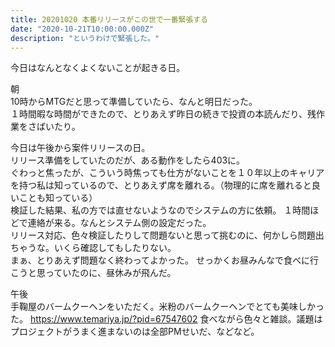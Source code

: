 ```yaml
---
title: 20201020 本番リリースがこの世で一番緊張する
date: "2020-10-21T10:00:00.000Z"
description: "というわけで緊張した。"
---
```

今日はなんとなくよくないことが起きる日。  

朝  
10時からMTGだと思って準備していたら、なんと明日だった。  
１時間暇な時間ができたので、とりあえず昨日の続きで投資の本読んだり、残作業をさばいたり。

今日は午後から案件リリースの日。  
リリース準備をしていたのだが、ある動作をしたら403に。  
ぐわっと焦ったが、こういう時焦っても仕方がないことを１０年以上のキャリアを持つ私は知っているので、とりあえず席を離れる。（物理的に席を離れると良いことも知っている）  
検証した結果、私の方では直せないようなのでシステムの方に依頼。
１時間ほどで連絡が来る。なんとシステム側の設定だった。  
リリース対応、色々検証したりして問題ないと思って挑むのに、何かしら問題出ちゃうな。いくら確認してもしたりない。  
まぁ、とりあえず問題なく終わってよかった。
せっかくお昼みんなで食べに行こうと思っていたのに、昼休みが飛んだ。

午後  
手鞠屋のバームクーヘンをいただく。米粉のバームクーヘンでとても美味しかった。
https://www.temariya.jp/?pid=67547602
食べながら色々と雑談。議題はプロジェクトがうまく進まないのは全部PMせいだ、などなど。

